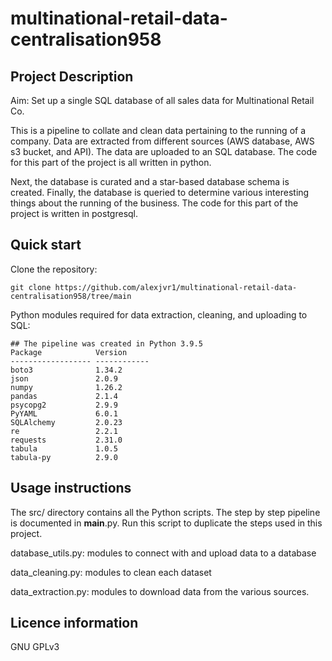 # multinational-retail-data-centralisation958

## Project Description

Aim: Set up a single SQL database of all sales data for Multinational Retail Co. 

This is a pipeline to collate and clean data pertaining to the running of a company. Data are extracted from different sources (AWS database, AWS s3 bucket, and API). The data are uploaded to an SQL database. The code for this part of the project is all written in python. 

Next, the database is curated and a star-based database schema is created. Finally, the database is queried to determine various interesting things about the running of the business. The code for this part of the project is written in postgresql. 


## Quick start

Clone the repository: 
```
git clone https://github.com/alexjvr1/multinational-retail-data-centralisation958/tree/main
```

Python modules required for data extraction, cleaning, and uploading to SQL: 
```
## The pipeline was created in Python 3.9.5 
Package            Version
------------------ ------------
boto3              1.34.2
json               2.0.9
numpy              1.26.2
pandas             2.1.4
psycopg2           2.9.9
PyYAML             6.0.1
SQLAlchemy         2.0.23
re                 2.2.1
requests           2.31.0
tabula             1.0.5
tabula-py          2.9.0
```




## Usage instructions

The src/ directory contains all the Python scripts. The step by step pipeline is documented in __main__.py. Run this script to duplicate the steps used in this project. 

database_utils.py: modules to connect with and upload data to a database 

data_cleaning.py: modules to clean each dataset

data_extraction.py: modules to download data from the various sources. 



## Licence information

GNU GPLv3
